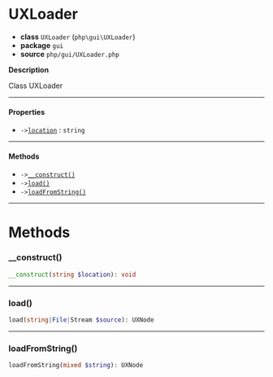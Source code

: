 # UXLoader

- **class** `UXLoader` (`php\gui\UXLoader`)
- **package** `gui`
- **source** `php/gui/UXLoader.php`

**Description**

Class UXLoader

---

#### Properties

- `->`[`location`](#prop-location) : `string`

---

#### Methods

- `->`[`__construct()`](#method-__construct)
- `->`[`load()`](#method-load)
- `->`[`loadFromString()`](#method-loadfromstring)

---
# Methods

<a name="method-__construct"></a>

### __construct()
```php
__construct(string $location): void
```

---

<a name="method-load"></a>

### load()
```php
load(string|File|Stream $source): UXNode
```

---

<a name="method-loadfromstring"></a>

### loadFromString()
```php
loadFromString(mixed $string): UXNode
```
